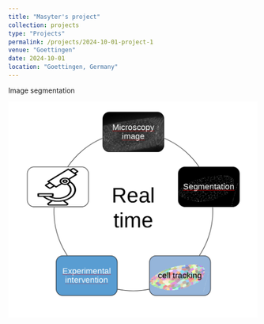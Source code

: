 ```yaml
---
title: "Masyter's project"
collection: projects
type: "Projects"
permalink: /projects/2024-10-01-project-1
venue: "Goettingen"
date: 2024-10-01
location: "Goettingen, Germany"
---
```

Image segmentation

![Image segmentation workflow](./images/workFlow.png)
